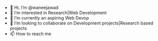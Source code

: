 - 👋 Hi, I’m @waneejawad
- 👀 I’m interested in Research|Web Development
- 🌱 I’m currently an aspiring Web Devop
- 💞️ I’m looking to collaborate on Development projects|Research based projects
- 📫 How to reach me

<!---
waneejawad/waneejawad is a ✨ special ✨ repository because its `README.md` (this file) appears on your GitHub profile.
You can click the Preview link to take a look at your changes.
--->

